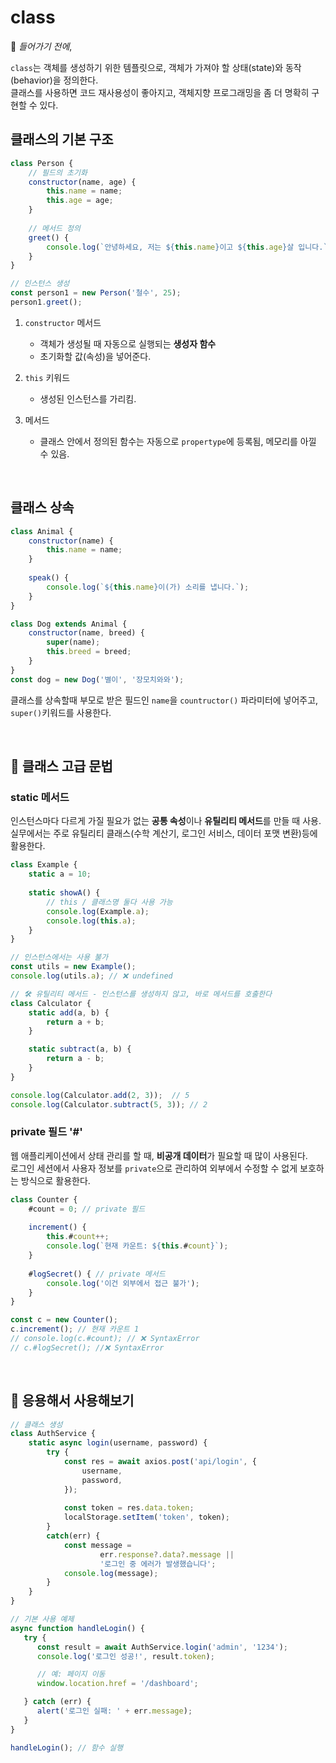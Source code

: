 # class

📌 *들어가기 전에*,

`class`는 객체를 생성하기 위한 템플릿으로, 객체가 가져야 할 상태(state)와 동작(behavior)을 정의한다.
<br>클래스를 사용하면 코드 재사용성이 좋아지고, 객체지향 프로그래밍을 좀 더 명확히 구현할 수 있다.

## 클래스의 기본 구조
```js
class Person {
    // 필드의 초기화
    constructor(name, age) {
        this.name = name;
        this.age = age;
    }
    
    // 메서드 정의
    greet() {
        console.log(`안녕하세요, 저는 ${this.name}이고 ${this.age}살 입니다.`);
    }
}

// 인스턴스 생성
const person1 = new Person('철수', 25);
person1.greet();
```
1. `constructor` 메서드
   - 객체가 생성될 때 자동으로 실행되는 **생성자 함수**
   - 초기화할 값(속성)을 넣어준다.


2. `this` 키워드
   - 생성된 인스턴스를 가리킴.
   

3. 메서드
    - 클래스 안에서 정의된 함수는 자동으로 `propertype`에 등록됨, 메모리를 아낄 수 있음.

<br>

## 클래스 상속
```js
class Animal {
    constructor(name) {
        this.name = name;
    }    
    
    speak() {
        console.log(`${this.name}이(가) 소리를 냅니다.`);
    }
}

class Dog extends Animal {
    constructor(name, breed) {
        super(name);
        this.breed = breed;
    }
}
const dog = new Dog('별이', '장모치와와');
```
클래스를 상속할때 부모로 받은 필드인 `name`을 `countructor()` 파라미터에 넣어주고, `super()`키워드를 사용한다.

<br>

## 🚀 클래스 고급 문법
### static 메서드
인스턴스마다 다르게 가질 필요가 없는 **공통 속성**이나 **유틸리티 메서드**를 만들 때 사용.
<br>실무에서는 주로 유틸리티 클래스(수학 계산기, 로그인 서비스, 데이터 포맷 변환)등에 활용한다.
```js
class Example {
    static a = 10;
    
    static showA() {
        // this / 클래스명 둘다 사용 가능
        console.log(Example.a);
        console.log(this.a);
    }
}

// 인스턴스에서는 사용 불가
const utils = new Example();
console.log(utils.a); // ❌ undefined

// 🛠️ 유틸리티 메서드 - 인스턴스를 생성하지 않고, 바로 메서드를 호출한다
class Calculator {
    static add(a, b) {
        return a + b;
    }

    static subtract(a, b) {
        return a - b;
    }
}

console.log(Calculator.add(2, 3));  // 5
console.log(Calculator.subtract(5, 3)); // 2
```

### private 필드 '#'
웹 애플리케이션에서 상태 관리를 할 때, **비공개 데이터**가 필요할 때 많이 사용된다.
<br>로그인 세션에서 사용자 정보를 `private`으로 관리하여 외부에서 수정할 수 없게 보호하는 방식으로 활용한다.
```js
class Counter {
    #count = 0; // private 필드
    
    increment() {
        this.#count++;
        console.log(`현재 카운트: ${this.#count}`);
    }
    
    #logSecret() { // private 메서드
        console.log('이건 외부에서 접근 불가');
    }
}

const c = new Counter();
c.increment(); // 현재 카운트 1
// console.log(c.#count); // ❌ SyntaxError
// c.#logSecret(); //❌ SyntaxError
```

<br>

## 🧪 응용해서 사용해보기
```js
// 클래스 생성
class AuthService {
    static async login(username, password) {
        try {
            const res = await axios.post('api/login', {
                username,
                password,
            });
            
            const token = res.data.token;
            localStorage.setItem('token', token);
        }
        catch(err) {
            const message =
                    err.response?.data?.message ||
                    '로그인 중 에러가 발생했습니다';
            console.log(message);
        }
    }
}

// 기본 사용 예제
async function handleLogin() {
   try {
      const result = await AuthService.login('admin', '1234');
      console.log('로그인 성공!', result.token);

      // 예: 페이지 이동
      window.location.href = '/dashboard';

   } catch (err) {
      alert('로그인 실패: ' + err.message);
   }
}

handleLogin(); // 함수 실행
```